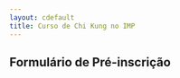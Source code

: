 ```yaml
---
layout: cdefault
title: Curso de Chi Kung no IMP
---
```


## Formulário de Pré-inscrição

<script type="text/javascript" src="http://form.jotformeu.com/jsform/41787420256356"></script>
